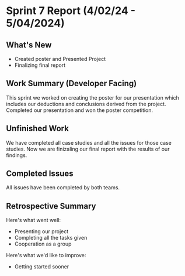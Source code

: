 # Sprint 7 Report (4/02/24 - 5/04/2024)

## What's New
 * Created poster and Presented Project
 * Finalizing final report

## Work Summary (Developer Facing)
This sprint we worked on creating the poster for our presentation which includes our deductions and conclusions derived from the project. Completed our presentation and won the poster competition.

## Unfinished Work
We have completed all case studies and all the issues for those case studies. Now we are finizaling our final report with the results of our findings.

## Completed Issues
All issues have been completed by both teams.

## Retrospective Summary
Here's what went well:
  * Presenting our project
  * Completing all the tasks given
  * Cooperation as a group
 
Here's what we'd like to improve:
   * Getting started sooner
